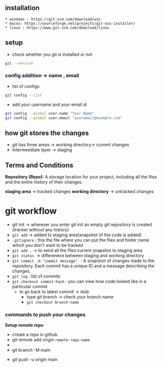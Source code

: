## installation 
    * windows : https://git-scm.com/download/win
	* macos: https://sourceforge.net/projects/git-osx-installer/
	* linux : https://www.git-scm.com/download/linux
## setup

*  check whether you git is installed or not
```bash
git --version
```
###  config addition -> name , email
* list of configs

```bash
git config --list
```
* add your username and your email id 

```bash
git config --global user.name "Your Name"
git config --global user.email "youremail@example.com"
```

## how git stores the changes
* git has three areas -> working directory-> current changes
* Intermeediate layer -> staging


## Terms and Conditions
**Repository (Repo):**
A storage location for your project, including all the files and the entire history of their changes.

**staging area** -> tracked changes
**working directory** -> untracked changes

# git workflow 
* git init -> wherever you enter git init an empty git repository is created (tracker without any history)
* `git add` -> added to staging area(snapshot of the code is added)
* `.gitignore` : this the file where you can put the files and folder name which you don't want to be tracked
* `git add .` -> to send all the files current snapshot to staging area 
* `git status `-> differenece between staging and working directory
* `git commit -m "commit message" ` : A snapshot of changes made to the repository. Each commit has a unique ID and a message describing the changes.
* `git log` : list of commits 
* `git checkout commit-hash` : you can view how code looked like in a particular commit
  * to go back to latest commit -> `HEAD`  
    * type git branch -> check your branch name
    * `git checkout branch-name`


### commands to push your changes
**Setup remote repo**
* create a repo in github 
* git remote add origin `remote-repo-name`
* 
*  git branch -M main
<!-- usuall drill -->
*  git push -u origin main
